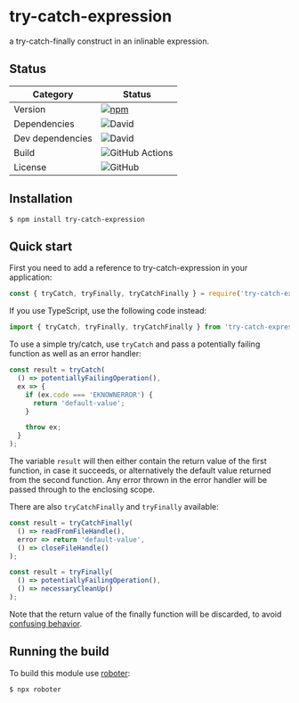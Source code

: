 # try-catch-expression

a try-catch-finally construct in an inlinable expression.

## Status

| Category         | Status                                                                                              |
| ---------------- | --------------------------------------------------------------------------------------------------- |
| Version          | [![npm](https://img.shields.io/npm/v/try-catch-expression)](https://www.npmjs.com/package/try-catch-expression)                 |
| Dependencies     | ![David](https://img.shields.io/david/thenativeweb/try-catch-expression)                                          |
| Dev dependencies | ![David](https://img.shields.io/david/dev/thenativeweb/try-catch-expression)                                      |
| Build            | ![GitHub Actions](https://github.com/thenativeweb/try-catch-expression/workflows/Release/badge.svg?branch=master) |
| License          | ![GitHub](https://img.shields.io/github/license/thenativeweb/try-catch-expression)                                |

## Installation

```shell
$ npm install try-catch-expression
```

## Quick start

First you need to add a reference to try-catch-expression in your application:

```javascript
const { tryCatch, tryFinally, tryCatchFinally } = require('try-catch-expression');
```

If you use TypeScript, use the following code instead:

```typescript
import { tryCatch, tryFinally, tryCatchFinally } from 'try-catch-expression';
```

To use a simple try/catch, use `tryCatch` and pass a potentially failing
function as well as an error handler:

```javascript
const result = tryCatch(
  () => potentiallyFailingOperation(),
  ex => {
    if (ex.code === 'EKNOWNERROR') {
      return 'default-value';
    }

    throw ex;
  }
);
```

The variable `result` will then either contain the return value of the first
function, in case it succeeds, or alternatively the default value returned from
the second function. Any error thrown in the error handler will be passed
through to the enclosing scope.

There are also `tryCatchFinally` and `tryFinally` available:

```javascript
const result = tryCatchFinally(
  () => readFromFileHandle(),
  error => return 'default-value',
  () => closeFileHandle()
);

const result = tryFinally(
  () => potentiallyFailingOperation(),
  () => necessaryCleanUp()
);
```

Note that the return value of the finally function will be discarded, to avoid
[confusing behavior](https://eslint.org/docs/rules/no-unsafe-finally).

## Running the build

To build this module use [roboter](https://www.npmjs.com/package/roboter):

```shell
$ npx roboter
```
